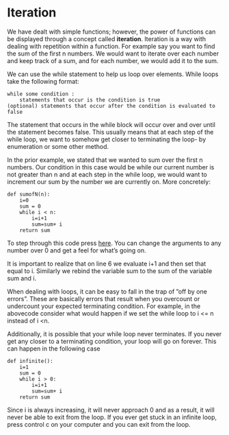 # Iteration

We have dealt with simple functions; however, the power of functions can be displayed through a concept called **iteration**. Iteration is a way with dealing with repetition within a function. For example say you want to find the sum of the first n numbers. We would want to iterate over each number and keep track of a sum, and for each number, we would add it to the sum.

We can use the while statement to help us loop over elements. While loops take the following format:

```text
while some condition :
    statements that occur is the condition is true
(optional) statements that occur after the condition is evaluated to false
```

The statement that occurs in the while block will occur over and over until the statement becomes false. This usually means that at each step of the while loop, we want to somehow get closer to terminating the loop- by enumeration or some other method.

In the prior example, we stated that we wanted to sum over the first n numbers. Our condition in this case would be while our current number is not greater than n and at each step in the while loop, we would want to increment our sum by the number we are currently on. More concretely:

```text
def sumofN(n):
    i=0
    sum = 0 
    while i < n:
        i=i+1 
        sum=sum+ i
    return sum
```

To step through this code press [here](http://pythontutor.com/visualize.html#code=def%20sumofN%28n%29%3A%0A%20%20%20%20i%20%3D%200%0A%20%20%20%20sum%20%3D%200%0A%20%20%20%20while%20i%20%3C%3Dn%3A%0A%20%20%20%20%20%20%20%20i%2B%3D1%0A%20%20%20%20%20%20%20%20sum%20%2B%3D%20i%0A%20%20%20%20return%20sum%0AsumofN%283%29&cumulative=false&curInstr=0&heapPrimitives=false&mode=display&origin=opt-frontend.js&py=3&rawInputLstJSON=%5B%5D&textReferences=false). You can change the arguments to any number over 0 and get a feel for what’s going on.

It is important to realize that on line 6 we evaluate i+1 and then set that equal to i. Similarly we rebind the variable sum to the sum of the variable sum and i.

When dealing with loops, it can be easy to fall in the trap of ”off by one errors”. These are basically errors that result when you overcount or undercount your expected terminating condition. For example, in the abovecode consider what would happen if we set the while loop to i &lt;= n instead of i &lt;n.

Additionally, it is possible that your while loop never terminates. If you never get any closer to a terminating condition, your loop will go on forever. This can happen in the following case

```text
def infinite():
    i=1
    sum = 0 
    while i > 0:
        i=i+1 
        sum=sum+ i
    return sum
```

Since i is always increasing, it will never approach 0 and as a result, it will never be able to exit from the loop. If you ever get stuck in an infinite loop, press control c on your computer and you can exit from the loop.


